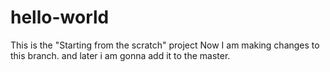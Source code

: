# hello-world
This is the "Starting from the scratch" project
Now I am making changes to this branch. and later i am gonna add it to the master.
